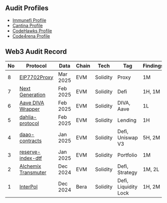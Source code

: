 ## Audit Profiles
- [Immunefi Profile](https://immunefi.com/profile/hyuunn/)
- [Cantina Profile](https://cantina.xyz/u/songhyun)
- [CodeHawks Profile](https://profiles.cyfrin.io/u/bshyuunn)
- [Code4rena Profile](https://code4rena.com/@hyuunn)

## Web3 Audit Record
| No | Protocol | Data | Chain | Tech | Tag | Findings | Rank | **Platform** |
| --- | --- | --- | --- | --- | --- | --- | --- | --- |
| 8 | [EIP7702Proxy](https://cantina.xyz/competitions/b0a948cd-c861-4807-b36e-d680d82598bf) | Mar 2025 | EVM | Solidity | Proxy | 1M | 3/309 🥉 | Cantina |
| 7 | [Next Generation](https://code4rena.com/audits/2025-01-next-generation) | Feb 2025 | EVM | Solidity | Defi | 1H, 1M | 15/67 | Code4rena |
| 6 | [Aave DIVA Wrapper](https://codehawks.cyfrin.io/c/2025-01-diva) | Feb 2025 | EVM | Solidity | DIVA, Aave | 1L | 8/56 | CodeHawks |
| 5 | [dahlia-protocol](https://cantina.xyz/competitions/691ce303-f137-437a-bf34-aef87dfe983b) | Feb 2025 | EVM | Solidity | Lending | 1H | 18/316 | Cantina |
| 4 | [daao-contracts](https://cantina.xyz/competitions/bd43bdd1-bc7f-473b-96c0-d35d37f3db33) | Jan 2025 | EVM | Solidity | Defi, Uniswap V3 | 5H, 2M | 14/292 | Cantina |
| 3 | [reserve-index-dtf](https://cantina.xyz/competitions/9dfca0bc-a7bf-482e-a3df-4eb861f55c4f) | Jan 2025 | EVM | Solidity | Portfolio | 1M | 8/263 | Cantina |
| 2 | [Alchemix Transmuter](https://codehawks.cyfrin.io/c/2024-12-alchemix) | Dec 2024 | EVM | Solidity | Defi, Strategy | 1M, 2L | 34/123 | CodeHawks |
| 1 | [InterPol](https://cantina.xyz/competitions/55023131-27df-44e4-af46-bec298d0fa8e) | Dec 2024 | Bera | Solidity | Defi, Liquidity Lock | 1H, 2M | 10/236 | Cantina |
